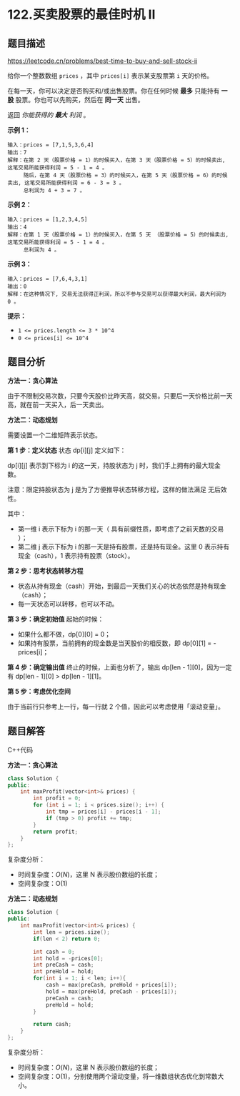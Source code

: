 # 122.买卖股票的最佳时机 II

## 题目描述 

https://leetcode.cn/problems/best-time-to-buy-and-sell-stock-ii

给你一个整数数组 `prices` ，其中 `prices[i]` 表示某支股票第 `i` 天的价格。

在每一天，你可以决定是否购买和/或出售股票。你在任何时候 **最多** 只能持有 **一股** 股票。你也可以先购买，然后在 **同一天** 出售。

返回 *你能获得的 **最大** 利润* 。

 

**示例 1：**

```
输入：prices = [7,1,5,3,6,4]
输出：7
解释：在第 2 天（股票价格 = 1）的时候买入，在第 3 天（股票价格 = 5）的时候卖出, 这笔交易所能获得利润 = 5 - 1 = 4 。
     随后，在第 4 天（股票价格 = 3）的时候买入，在第 5 天（股票价格 = 6）的时候卖出, 这笔交易所能获得利润 = 6 - 3 = 3 。
     总利润为 4 + 3 = 7 。
```

**示例 2：**

```
输入：prices = [1,2,3,4,5]
输出：4
解释：在第 1 天（股票价格 = 1）的时候买入，在第 5 天 （股票价格 = 5）的时候卖出, 这笔交易所能获得利润 = 5 - 1 = 4 。
     总利润为 4 。
```

**示例 3：**

```
输入：prices = [7,6,4,3,1]
输出：0
解释：在这种情况下, 交易无法获得正利润，所以不参与交易可以获得最大利润，最大利润为 0 。
```

**提示：**

- `1 <= prices.length <= 3 * 10^4`
- `0 <= prices[i] <= 10^4`



## 题目分析

**方法一：贪心算法**

由于不限制交易次数，只要今天股价比昨天高，就交易。只要后一天价格比前一天高，就在前一天买入，后一天卖出。

**方法二：动态规划**

需要设置一个二维矩阵表示状态。

**第 1 步：定义状态**
状态 dp\[i][j] 定义如下：

dp\[i][j] 表示到下标为 i 的这一天，持股状态为 j 时，我们手上拥有的最大现金数。

注意：限定持股状态为 j 是为了方便推导状态转移方程，这样的做法满足 无后效性。

其中：

* 第一维 i 表示下标为 i 的那一天（ 具有前缀性质，即考虑了之前天数的交易 ）；
* 第二维 j 表示下标为 i 的那一天是持有股票，还是持有现金。这里 0 表示持有现金（cash），1 表示持有股票（stock）。

**第 2 步：思考状态转移方程**

- 状态从持有现金（cash）开始，到最后一天我们关心的状态依然是持有现金（cash）；
- 每一天状态可以转移，也可以不动。

**第 3 步：确定初始值**
起始的时候：

* 如果什么都不做，dp\[0][0] = 0；
* 如果持有股票，当前拥有的现金数是当天股价的相反数，即 dp\[0][1] = -prices[i]；

**第 4 步：确定输出值**
终止的时候，上面也分析了，输出 dp\[len - 1][0]，因为一定有 dp\[len - 1][0] > dp\[len - 1][1]。

**第 5 步：考虑优化空间**

由于当前行只参考上一行，每一行就 2 个值，因此可以考虑使用「滚动变量」。

## 题目解答

C++代码

**方法一：贪心算法**

```c++
class Solution {
public:
    int maxProfit(vector<int>& prices) {
        int profit = 0;
        for (int i = 1; i < prices.size(); i++) {
            int tmp = prices[i] - prices[i - 1];
            if (tmp > 0) profit += tmp;
        }
        return profit;
    }
};
```

复杂度分析：

* 时间复杂度：*O*(*N*)，这里 N 表示股价数组的长度；
* 空间复杂度：O(1)

**方法二：动态规划**

```c++
class Solution {
public:
    int maxProfit(vector<int>& prices) {
        int len = prices.size();
        if(len < 2) return 0;

        int cash = 0;
        int hold = -prices[0];
        int preCash = cash;
        int preHold = hold;
        for(int i = 1; i < len; i++){
            cash = max(preCash, preHold + prices[i]);
            hold = max(preHold, preCash - prices[i]);
            preCash = cash;
            preHold = hold;
        }

        return cash;
    }
};
```

复杂度分析：

* 时间复杂度：*O*(*N*)，这里 N 表示股价数组的长度；
* 空间复杂度：O(1)，分别使用两个滚动变量，将一维数组状态优化到常数大小。
